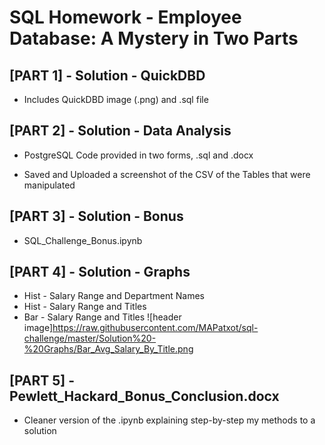 # SQL Homework - Employee Database: A Mystery in Two Parts

## [PART 1] - Solution - QuickDBD

- Includes QuickDBD image (.png) and .sql file

## [PART 2] - Solution - Data Analysis

- PostgreSQL Code provided in two forms, .sql and .docx

- Saved and Uploaded a screenshot of the CSV of the Tables that were manipulated

## [PART 3] - Solution - Bonus

- SQL_Challenge_Bonus.ipynb

## [PART 4] - Solution - Graphs
  
- Hist - Salary Range and Department Names
- Hist - Salary Range and Titles
- Bar - Salary Range and Titles
![header image]https://raw.githubusercontent.com/MAPatxot/sql-challenge/master/Solution%20-%20Graphs/Bar_Avg_Salary_By_Title.png

## [PART 5] - Pewlett_Hackard_Bonus_Conclusion.docx

- Cleaner version of the .ipynb explaining step-by-step my methods to a solution
